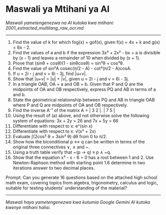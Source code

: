# Maswali ya Mtihani ya AI
*Maswali yametengenezwa na AI kutoka kwa mtihani: 2001_extracted_multilang_raw_ocr.md*

---

1.  Find the value of k for which fog(x) = gof(x), given f(x) = 4x + k and g(x) = 6x - 2.
2.  Find the values of a and b if the expression 3x³ + 2x² - bx + a is divisible by (x - 1) and leaves a remainder of 10 when divided by (x + 1).
3.  Prove that (sinθ + cosθ)(1 - sinθcosθ) = sin³θ + cos³θ.
4.  Find the value of sin²A cosec(π/2 - A) - cot²(π/2 - A)cosA.
5.  If u = 2i - j and v = 6i - 3j, find |u+v|.
6.  Show that |u+v| = |u| + |v|, given u = 2i - j and v = 6i - 3j.
7.  In a triangle OAB, OA = a and OB = b. Given that P and Q are the midpoints of OA and OB respectively, express PQ and AB in terms of a and b.
8.  State the geometrical relationship between PQ and AB in triangle OAB where P and Q are midpoints of OA and OB respectively.
9.  Find the inverse A⁻¹ of the matrix A = | 3  2 |.
                                                | 7  5 |
10. Using the result of (a) above, and not otherwise solve the following system of equations: 3x + 2y = 26 and 7x + 5y = 66
11. Differentiate with respect to x: e^(sin x)
12. Differentiate with respect to x: √(x² + 2x)
13. Evaluate ∫(2cos² θ + 3sin² θ) dθ from 0 to π/2.
14. Show how the biconditional p ↔ q can be written in terms of the original three connectives ∨, ∧ and ~.
15. Using a truth table verify that ~(p → q) ≡ p ∧ ~q.
16. Show that the equation x³ - x - 6 = 0 has a root between 1 and 2. Use Newton-Raphson method with starting point 1.6 determine in two iterations answer to two decimal places.

Prompt: Can you generate 16 questions based on the attached high school math exam, covering topics from algebra, trigonometry, calculus and logic, suitable for testing students' understanding of the material?

---
*Maswali haya yametengenezwa kwa kutumia Google Gemini AI kutoka kwenye mtihani halisi.*

